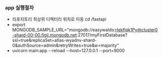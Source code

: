 ### app 실행절차

- 리포지토리 최상위 디렉터리 위치로 이동 cd /fastapi
- export MONGODB_SAMPLE_URL="mongodb://easywaldo:rlekflqk1Py@cluster0-shard-00-00.figii.mongodb.net:27017/myFirstDatabase?ssl=true&replicaSet=atlas-wyadnv-shard-0&authSource=admin&retryWrites=true&w=majority"
- uvicorn main:app --reload --host=127.0.0.1 --port=9000

